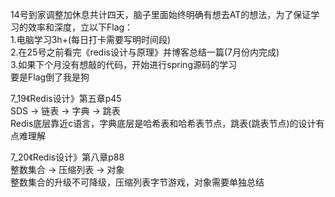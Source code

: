 14号到家调整加休息共计四天，脑子里面始终明确有想去AT的想法，为了保证学习的效率和深度，立以下Flag：  
1.电脑学习3h+(每日打卡需要写明时间段)    
2.在25号之前看完《redis设计与原理》并博客总结一篇(7月份内完成)  
3.如果下个月没有想敲的代码，开始进行spring源码的学习   
要是Flag倒了我是狗    
     
7_19《Redis设计》第五章p45  
SDS -> 链表 -> 字典 -> 跳表     
Redis底层靠近c语言，字典底层是哈希表和哈希表节点，跳表(跳表节点)的设计有点难理解   
    
7_20《Redis设计》第八章p88   
整数集合 -> 压缩列表 -> 对象   
整数集合的升级不可降级，压缩列表字节游戏，对象需要单独总结   
  

